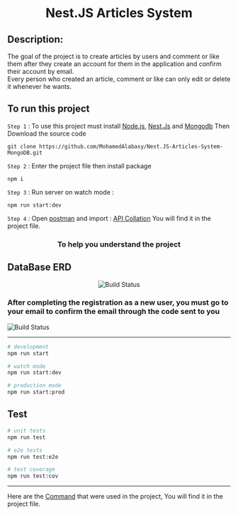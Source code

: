 <h1 align="center">Nest.JS Articles System</h1>

## Description:

The goal of the project is to create articles by users and comment or like them after they create an account for them in the application and confirm their account by email.  
Every person who created an article, comment or like can only edit or delete it whenever he wants.

## To run this project

`Step 1` : To use this project must install [Node.js](https://nodejs.org/en/), [Nest.Js](https://nestjs.com/) and [Mongodb](https://www.mongodb.com/try/download/community) Then Download the source code

```
git clone https://github.com/MohamedAlabasy/Nest.JS-Articles-System-MongoDB.git
```

`Step 2` : Enter the project file then install package

```
npm i
```

`Step 3` : Run server on watch mode :

```
npm run start:dev
```

`Step 4` : Open [postman](https://www.postman.com/downloads/) and import : [API Collation](https://github.com/MohamedAlabasy/Nest.JS-Articles-System-MongoDB/blob/main/api_collection.json) You will find it in the project file.

<h3 align="center">To help you understand the project </h3>

<!-- ## Folder Structure

```bash
├── src
│   ├── casl => `for casl`
│   │      ├── ability.factory.ts => `for handel what user can and cannot do`
│   │      └── ability.module.ts
│   │
│   │
│   ├── config => `for app configuration`
│   │      ├── mongodb.config.ts
│   │      ├── sendEmail.config.ts
│   │      └── token.config.ts
│   │
│   │
│   ├── middleware
│   │       ├── check-tokens.middleware.ts => `for check tokens on all requests`
│   │       └── logger.middleware.middleware.ts => `for log url, method and statue of requests`
│   │
│   │
│   │── articles => `for handel articles code`
│   │     ├── dto => `for handel data transfer object for articles`
│   │     ├── schema => `for articles schema`
│   │     ├── articles.controller.ts => `for handel articles functions and routes (endpoints)`
│   │     ├── articles.module.ts => `for handel articles Models`
│   │     └── articles.service.ts => `for handel articles database connection and query`
│   │
│   │── comments => `for handel comments code`
│   │     ├── dto
│   │     ├── schema
│   │     ├── comments.controller.ts
│   │     ├── comments.module.ts
│   │     └── comments.service.ts
│   │
│   │── email-verification => `for handel email-verification code`
│   │     ├── dto
│   │     ├── schema
│   │     ├── email-verification.module.ts
│   │     └── email-verification.service.ts
│   │
│   │── forgot-password => `for handel forgot-password code`
│   │     ├── dto
│   │     ├── schema
│   │     ├── forgot-password.controller.ts
│   │     ├── forgot-password.module.ts
│   │     └── forgot-password.service.ts
│   │
│   │── likes => `for handel likes code`
│   │     ├── dto
│   │     ├── schema
│   │     ├── likes.controller.ts
│   │     ├── likes.module.ts
│   │     └── likes.service.ts
│   │
│   │── users => `for handel users code`
│   │      ├── dto
│   │      ├── schema
│   │      ├── users.controller.ts
│   │      ├── users.module.ts
│   │      └── users.service.ts
│   │
│   │
│   ├── pipes => `for handel custom pipe`
│   │     ├── email-lower-case.pipe.ts
│   │     ├── hash-password.pipe.ts
│   │     └── register.pipe.ts
│   │
│   │
│   ├── utilities
│   │   ├── email
│   │   │     ├── emailVerification.ts => `for send email message`
│   │   │     └── emailMessagesDesign.ts => `for email messages design ( HTML & CSS )`
│   │   ├── common.ts => `for common variables`
│   │   └── get-id-from-token.ts => `to get id from token`
│   │
│   │
│   └── main.ts => `to run the server`
└──
``` -->

## DataBase ERD

<p align="center">
   <img src="https://user-images.githubusercontent.com/93389016/197892917-d9c0067e-5adf-4078-b2c1-6e16f6c79a0e.jpg" alt="Build Status">
</p>

### After completing the registration as a new user, you must go to your email to confirm the email through the code sent to you

   <img src="https://user-images.githubusercontent.com/93389016/192886872-2c8e9c28-f0a0-4fca-ac30-77f469bb119a.png" alt="Build Status">
   <!-- <img src="https://user-images.githubusercontent.com/93389016/192886906-3bc7efe9-c79e-4379-b502-5c6ad117592c.png" alt="Build Status"> -->
</p>

<hr>

```bash
# development
npm run start

# watch mode
npm run start:dev

# production mode
npm run start:prod
```

## Test

```bash
# unit tests
npm run test

# e2e tests
npm run test:e2e

# test coverage
npm run test:cov
```

<hr>

Here are the [Command](https://github.com/MohamedAlabasy/Nest.JS-Articles-System-MongoDB/blob/main/command.txt) that were used in the project, You will find it in the project file.
